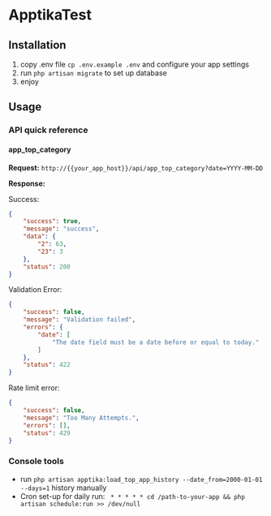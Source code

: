 # ApptikaTest

## Installation
1. copy .env file ```cp .env.example .env``` and configure your app settings
2. run ```php artisan migrate``` to set up database
3. enjoy

## Usage

### API quick reference

#### app_top_category

**Request:** `http://{{your_app_host}}/api/app_top_category?date=YYYY-MM-DD`

**Response:**

Success:
```json
{
    "success": true,
    "message": "success",
    "data": {
        "2": 63,
        "23": 3
    },
    "status": 200
}
```

Validation Error:
```json
{
    "success": false,
    "message": "Validation failed",
    "errors": {
        "date": [
            "The date field must be a date before or equal to today."
        ]
    },
    "status": 422
}
```

Rate limit error:
```json
{
    "success": false,
    "message": "Too Many Attempts.",
    "errors": [],
    "status": 429
}
```

### Console tools

+ run `php artisan apptika:load_top_app_history --date_from=2000-01-01 --days=1` history manually
+ Cron set-up for daily run: ` * * * * * cd /path-to-your-app && php artisan schedule:run >> /dev/null`
